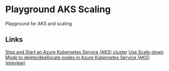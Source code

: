 # Playground AKS Scaling

Playground for AKS and scaling

## Links

[Stop and Start an Azure Kubernetes Service (AKS) cluster](https://docs.microsoft.com/en-us/azure/aks/start-stop-cluster?tabs=azure-cli)
[Use Scale-down Mode to delete/deallocate nodes in Azure Kubernetes Service (AKS) (preview)](https://docs.microsoft.com/en-us/azure/aks/scale-down-mode)

